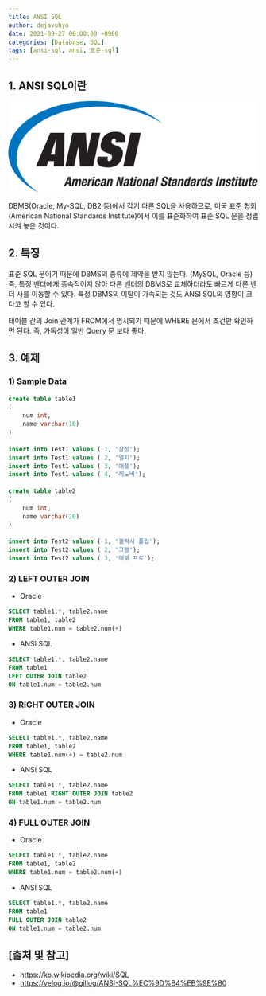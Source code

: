 ```yaml
---
title: ANSI SQL
author: dejavuhyo
date: 2021-09-27 06:00:00 +0900
categories: [Database, SQL]
tags: [ansi-sql, ansi, 표준-sql]
---
```


## 1. ANSI SQL이란

![ansi](/assets/img/2021-09-27-ansi-sql/ansi.png)

DBMS(Oracle, My-SQL, DB2 등)에서 각기 다른 SQL을 사용하므로, 미국 표준 협회(American National Standards Institute)에서 이를 표준화하여 표준 SQL 문을 정립 시켜 놓은 것이다.

## 2. 특징
표준 SQL 문이기 때문에 DBMS의 종류에 제약을 받지 않는다. (MySQL, Oracle 등) 즉, 특정 벤더에게 종속적이지 않아 다른 벤더의 DBMS로 교체하더라도 빠르게 다른 벤더 사를 이동할 수 있다. 특정 DBMS의 이탈이 가속되는 것도 ANSI SQL의 영향이 크다고 할 수 있다.

테이블 간의 Join 관계가 FROM에서 명시되기 때문에 WHERE 문에서 조건만 확인하면 된다. 즉, 가독성이 일반 Query 문 보다 좋다.

## 3. 예제

### 1) Sample Data

```sql
create table table1
(
    num int,
    name varchar(10)
)

insert into Test1 values ( 1, '삼성');
insert into Test1 values ( 2, '엘지');
insert into Test1 values ( 3, '애플');
insert into Test1 values ( 4, '레노버');

create table table2
(
    num int,
    name varchar(20)
)

insert into Test2 values ( 1, '갤럭시 플립');
insert into Test2 values ( 2, '그램');
insert into Test2 values ( 3, '맥북 프로');
```

### 2) LEFT OUTER JOIN

* Oracle

```sql
SELECT table1.*, table2.name
FROM table1, table2
WHERE table1.num = table2.num(+)
```

* ANSI SQL

```sql
SELECT table1.*, table2.name
FROM table1
LEFT OUTER JOIN table2
ON table1.num = table2.num
```

### 3) RIGHT OUTER JOIN

* Oracle

```sql
SELECT table1.*, table2.name
FROM table1, table2
WHERE table1.num(+) = table2.num
```

* ANSI SQL

```sql
SELECT table1.*, table2.name
FROM table1 RIGHT OUTER JOIN table2
ON table1.num = table2.num
```

### 4) FULL OUTER JOIN

* Oracle

```sql
SELECT table1.*, table2.name
FROM table1, table2
WHERE table1.num = table2.num(+)
```

* ANSI SQL

```sql
SELECT table1.*, table2.name
FROM table1
FULL OUTER JOIN table2
ON table1.num = table2.num
```

## [출처 및 참고]
* <https://ko.wikipedia.org/wiki/SQL>
* <https://velog.io/@gillog/ANSI-SQL%EC%9D%B4%EB%9E%80>
